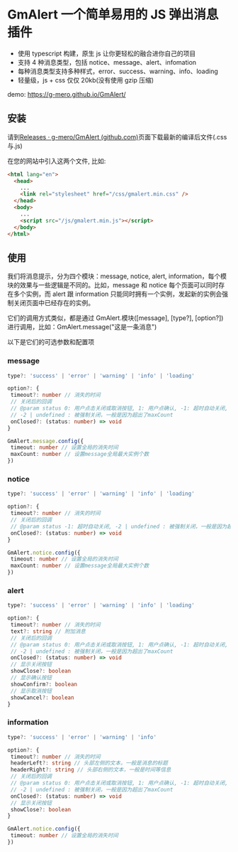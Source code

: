 # GmAlert 一个简单易用的 JS 弹出消息插件

- 使用 typescript 构建，原生 js 让你更轻松的融合进你自己的项目
- 支持 4 种消息类型，包括 notice、message、alert、infomation
- 每种消息类型支持多种样式，error、success、warning、info、loading
- 轻量级，js + css 仅仅 20kb(没有使用 gzip 压缩)

demo: <https://g-mero.github.io/GmAlert/>

## 安装

请到[Releases · g-mero/GmAlert (github.com)](https://github.com/g-mero/GmAlert/releases)页面下载最新的编译后文件(.css 与.js)

在您的网站中引入这两个文件, 比如:

```html
<html lang="en">
  <head>
    ...
    <link rel="stylesheet" href="/css/gmalert.min.css" />
  </head>
  <body>
    ...
    <script src="/js/gmalert.min.js"></script>
  </body>
</html>
```

## 使用

我们将消息提示，分为四个模块：message, notice, alert, information，每个模块的效果与一些逻辑是不同的。比如，message 和 notice 每个页面可以同时存在多个实例，而 alert 跟 information 只能同时拥有一个实例，发起新的实例会强制关闭页面中已经存在的实例。

它们的调用方式类似，都是通过 GmAlert.模块([message], [type?], [option?]) 进行调用，比如：GmAlert.message("这是一条消息")

以下是它们的可选参数和配置项

### message

```typescript
type?: 'success' | 'error' | 'warning' | 'info' | 'loading'

option?: {
 timeout?: number // 消失的时间
 // 关闭后的回调
 // @param status 0: 用户点击关闭或取消按钮, 1: 用户点确认, -1: 超时自动关闭,
 // -2 | undefined : 被强制关闭，一般是因为超出了maxCount
 onClosed?: (status: number) => void
}

GmAlert.message.config({
 timeout: number // 设置全局的消失时间
 maxCount: number // 设置message全局最大实例个数
})
```

### notice

```typescript
type?: 'success' | 'error' | 'warning' | 'info' | 'loading'

option?: {
 timeout?: number // 消失的时间
 // 关闭后的回调
 // @param status -1: 超时自动关闭, -2 | undefined : 被强制关闭，一般是因为超出了maxCount
 onClosed?: (status: number) => void
}

GmAlert.notice.config({
 timeout: number // 设置全局的消失时间
 maxCount: number // 设置message全局最大实例个数
})
```

### alert

```typescript
type?: 'success' | 'error' | 'warning' | 'info' | 'loading'

option?: {
 timeout?: number // 消失的时间
 text?: string // 附加消息
 // 关闭后的回调
 // @param status 0: 用户点击关闭或取消按钮, 1: 用户点确认, -1: 超时自动关闭,
 // -2 | undefined : 被强制关闭，一般是因为超出了maxCount
 onClosed?: (status: number) => void
 // 显示关闭按钮
 showClose?: boolean
 // 显示确认按钮
 showConfirm?: boolean
 // 显示取消按钮
 showCancel?: boolean
}
```

### information

```typescript
type?: 'success' | 'error' | 'warning' | 'info'

option?: {
 timeout?: number // 消失的时间
 headerLeft?: string // 头部左侧的文本，一般是消息的标题
 headerRight?: string // 头部右侧的文本，一般是时间等信息
 // 关闭后的回调
 // @param status 0: 用户点击关闭或取消按钮, 1: 用户点确认, -1: 超时自动关闭,
 // -2 | undefined : 被强制关闭，一般是因为超出了maxCount
 onClosed?: (status: number) => void
 // 显示关闭按钮
 showClose?: boolean
}

GmAlert.notice.config({
 timeout: number // 设置全局的消失时间
})
```

